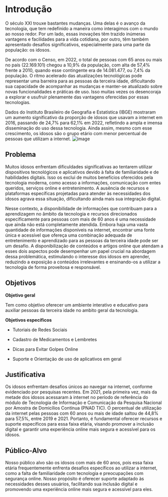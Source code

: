 # Introdução

O século XXI trouxe bastantes mudanças. Uma delas é o avanço da tecnologia, que tem redefinido a maneira como interagimos com o mundo ao nosso redor. Por um lado, essas inovações têm trazido inúmeras vantagens e facilidades para a vida cotidiana, por outro, têm também apresentado desafios significativos, especialmente para uma parte da população: os idosos.

De acordo com o Censo, em 2022, o total de pessoas com 65 anos ou mais no país (22.169.101) chegou a 10,9% da população, com alta de 57,4% frente a 2010, quando esse contingente era de 14.081.477, ou 7,4% da população. O ritmo acelerado das atualizações tecnológicas pode representar uma barreira para as pessoas da terceira idade, dificultando sua capacidade de acompanhar as mudanças e manter-se atualizado sobre novas funcionalidades e práticas de uso. Isso muitas vezes os desencoraja a explorar e usufruir plenamente das vantagens oferecidas por essas tecnologias.

Dados do Instituto Brasileiro de Geografia e Estatística (IBGE) mostraram um aumento significativo da proporção de idosos que usavam a internet em 2016, passando de 24,7% para 62,1% em 2022, refletindo a ampla e imensa disseminação do uso dessa tecnologia. Ainda assim, mesmo com esse crescimento, os idosos são o grupo etário com menor percentual de pessoas que utilizam a internet.
![image](https://github.com/ICEI-PUC-Minas-PMV-SI/pmv-si-2024-1-pe1-t5-60tech/assets/161092266/1469f018-8ded-4dc2-8cd4-6a61196bd241)



## Problema

Muitos idosos enfrentam dificuldades significativas ao tentarem utilizar dispositivos tecnológicos e aplicativos devido à falta de familiaridade e de habilidades digitais. Isso os exclui de muitos benefícios oferecidos pela tecnologia moderna, como acesso a informações, comunicação com entes queridos, serviços online e entretenimento. A ausência de recursos e plataformas específicas projetadas para atender às necessidades dos idosos agrava essa situação, dificultando ainda mais sua integração digital.

Nesse contexto, a disponibilidade de informações que contribuam para a aprendizagem no âmbito da tecnologia e recursos direcionados especificamente para pessoas com mais de 60 anos é uma necessidade que ainda não está completamente atendida. Embora haja uma vasta quantidade de informações disponíveis na internet, encontrar uma fonte única e acessível que ofereça uma combinação adequada de entretenimento e aprendizado para as pessoas da terceira idade pode ser um desafio. A disponibilização de conteúdos e artigos online que atendam a esses dois aspectos pode desempenhar um papel crucial na abordagem dessa problemática, estimulando o interesse dos idosos em aprender, reduzindo a exposição a conteúdos irrelevantes e ensinando-os a utilizar a tecnologia de forma proveitosa e responsável.


## Objetivos

**Objetivo geral**

Tem como objetivo oferecer um ambiente interativo e educativo para auxiliar pessoas da terceira idade no ambito geral da tecnologia.


**Objetivos específicos**


- Tutoriais de Redes Sociais

- Cadastro de Medicamentos e Lembretes

- Dicas para Evitar Golpes Online

- Suporte e Orientação de uso de aplicativos em geral


## Justificativa

Os idosos enfrentam desafios únicos ao navegar na internet, conforme evidenciado por pesquisas recentes. Em 2021, pela primeira vez, mais da metade dos idosos acessaram à internet no período de referência do módulo de Tecnologia de Informação e Comunicação da Pesquisa Nacional por Amostra de Domicílios Contínua (PNAD TIC). O percentual de utilização da internet pelas pessoas com 60 anos ou mais de idade saltou de 44,8% para 57,5%, entre 2019 e 2021. Portanto, é fundamental oferecer recursos e suporte específicos para essa faixa etária, visando promover a inclusão digital e garantir uma experiência online mais segura e acessível para os idosos. 

## Público-Alvo

Nosso público alvo são os idosos com mais de 60 anos, pois essa faixa etária frequentemente enfrenta desafios específicos ao utilizar a internet, como a falta de familiaridade com tecnologia e preocupações com segurança online. Nosso propósito é oferecer suporte adaptado às necessidades desses usuários, facilitando sua inclusão digital e promovendo uma experiência online mais segura e acessível para eles.

